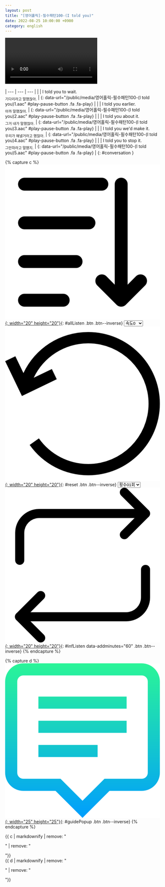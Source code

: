 ```yaml
---
layout: post
title: "[영어홀릭]-필수패턴100-(I told you)"
date: 2022-08-25 10:00:00 +0900
category: english
---
```


<div class="video-container">
    <video id="player" class="video-js vjs-default-skin vjs-big-play-centered" data-json="/public/json/영어홀릭-필수패턴100-(I told you).json"></video>
</div>

| --- | --- | --- |
| | I told you to wait.<br /><sub>기다리라고 말했잖아.</sub> | [](#){: data-url="/public/media/영어홀릭-필수패턴100-(I told you)1.aac" #play-pause-button .fa .fa-play} |
| | I told you earlier.<br /><sub>아까 말했잖아.</sub> | [](#){: data-url="/public/media/영어홀릭-필수패턴100-(I told you)2.aac" #play-pause-button .fa .fa-play} |
| | I told you about it.<br /><sub>그거 내가 말했잖아.</sub> | [](#){: data-url="/public/media/영어홀릭-필수패턴100-(I told you)3.aac" #play-pause-button .fa .fa-play} |
| | I told you we'd make it.<br /><sub>우리가 해낼거라고 했잖아.</sub> | [](#){: data-url="/public/media/영어홀릭-필수패턴100-(I told you)4.aac" #play-pause-button .fa .fa-play} |
| | I told you to stop it.<br /><sub>그만하라고 말했지.</sub> | [](#){: data-url="/public/media/영어홀릭-필수패턴100-(I told you)5.aac" #play-pause-button .fa .fa-play} |
{: #conversation }

{% capture c %}
  [![](/public/icon/sorting-order-button.png){: width="20" height="20"}](#){: #allListen .btn .btn--inverse}
  <select id="playbackspeed">
    <option value="2.0">속도+2</option>
    <option value="1.5">속도+1</option>
    <option value="1.0" selected>속도0</option>
    <option value="0.75">속도-1</option>
    <option value="0.5">속도-2</option>
  </select>
  [![](/public/icon/reset-button.png){: width="20" height="20"}](#){: #reset .btn .btn--inverse}
  <select id="ringsToPlay">
    <option value="1">횟수01회</option>
    <option value="2">횟수02회</option>
    <option value="3">횟수03회</option>
    <option value="4">횟수04회</option>
    <option value="5">횟수05회</option>
    <option value="7">횟수07회</option>
    <option value="10">횟수10회</option>
  </select>
  [![](/public/icon/repeat-button.png){: width="20" height="20"}](#){: #infListen data-addminutes="60" .btn .btn--inverse}
{% endcapture %}

{% capture d %}
[![](/public/icon/open-popup-button.png){: width="25" height="25"}](#){: #guidePopup .btn .btn--inverse}
{% endcapture %}

<div class="bottom-bar">
  <div class="bottom-bar1"></div>
  <div class="bottom-bar2">{{ c | markdownify | remove: "<p>" | remove: "</p>"}}</div>
  <div class="bottom-bar3">{{ d | markdownify | remove: "<p>" | remove: "</p>"}}</div>
</div>